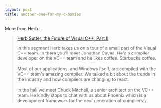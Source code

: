 ```yaml
---
layout: post
title: another-one-for-my-c-homies
---
```

More from Herb...

> [Herb Sutter, the Future of Visual C++, Part
> II](http://channel9.msdn.com/ShowPost.aspx?PostID=39463#39463)
>
> In this segment Herb takes us on a tour of a small part of the Visual
> C++ team. In there you'll meet Jonathan Caves. He's a compiler
> developer on the VC++ team and he likes coffee. Starbucks coffee.\
>  \
>  Most of our applications, and Windows itself, are compiled with the
> VC++ team's amazing compiler. We talked a bit about the trends in the
> industry and how compilers are changing to react.\
>  \
>  In the hall we meet Chuck Mitchell, a senior architect on the VC++
> team. He kindly stops to chat with us about Phoenix which is a
> development framework for the next generation of compilers.\

